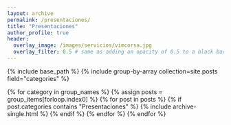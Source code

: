 ```yaml
---
layout: archive
permalink: /presentaciones/
title: "Presentaciones"
author_profile: true
header:
  overlay_image: /images/servicios/vimcorsa.jpg
  overlay_filter: 0.5 # same as adding an opacity of 0.5 to a black background
---
```


{% include base_path %}
{% include group-by-array collection=site.posts field="categories" %}

{% for category in group_names %}
  {% assign posts = group_items[forloop.index0] %}
  {% for post in posts %}
    {% if post.categories contains "Presentaciones" %}
      {% include archive-single.html %}
    {% endif %}
  {% endfor %}
{% endfor %}
